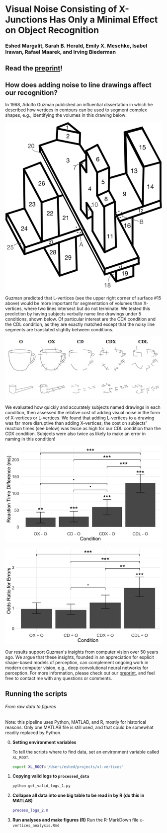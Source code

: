 # Visual Noise Consisting of X-Junctions Has Only a Minimal Effect on Object Recognition 
### Eshed Margalit, Sarah B. Herald, Emily X. Meschke, Isabel Irawan, Rafael Maarek, and Irving Biederman

## Read the [preprint](https://psyarxiv.com/cje3y/)!
## How does adding noise to line drawings affect our recognition?
In 1968, Adolfo Guzman published an influential dissertation in which he described how vertices in contours can be used to segment complex shapes, e.g., identifying the volumes in this drawing below:

![Guzman's "Bridge"](https://github.com/eshedmargalit/margalit_et_al_2019_vertices/blob/master/paper_figures/fig1.png)

Guzman predicted that L-vertices (see the upper right corner of surface #15 above) would be more important for segmentation of volumes than X-vertices, where two lines intersect but do not terminate. We tested this prediction by having subjects verbally name line drawings under 5 conditions, shown below. Of particular interest are the CDX condition and the CDL condition, as they are exactly matched except that the noisy line segments are translated slightly between conditions.

![Example Stimuli](https://github.com/eshedmargalit/margalit_et_al_2019_vertices/blob/master/paper_figures/fig3.png)

We evaluated how quickly and accurately subjects named drawings in each condition, then assessed the relative cost of adding visual noise in the form of X-vertices or L-vertices. We found that adding L-vertices to a drawing was far more disruptive than adding X-vertices; the cost on subjects' reaction times (see below) was twice as high for our CDL condition than the CDX condition. Subjects were also twice as likely to make an error in naming in this condition!

![Reaction Times](https://github.com/eshedmargalit/margalit_et_al_2019_vertices/blob/master/paper_figures/fig4.png)

![Error Rates](https://github.com/eshedmargalit/margalit_et_al_2019_vertices/blob/master/paper_figures/fig5.png)

Our results support Guzman's insights from computer vision over 50 years ago. We argue that these insights, founded in an appreciation for explicit shape-based models of perception, can complement ongoing work in modern computer vision, e.g., deep convolutional neural networks for perception. For more information, please check out our [preprint](https://psyarxiv.com/cje3y/), and feel free to contact me with any questions or comments.

## Running the scripts
###### _From raw data to figures_

Note: this pipeline uses Python, MATLAB, and R, mostly for historical reasons. Only one MATLAB file is still used, and that could be somewhat readily replaced by Python.

0. **Setting environment variables**

    To tell the scripts where to find data, set an environment variable called `XL_ROOT`.
    ```bash
	export XL_ROOT='/Users/eshed/projects/xl-vertices'
	```

1. **Copying valid logs to `processed_data`**

    ```bash
	python get_valid_logs_1.py
	```

2. **Collapse all data into one big table to be read in by R (do this in MATLAB)**

    ```MATLAB
	process_logs_2.m
	```

3. **Run analyses and make figures (R)**
	Run the R-MarkDown file `x-vertices_analysis.Rmd`
